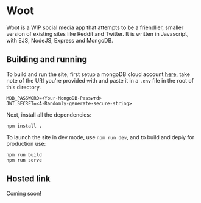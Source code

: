 # Woot
Woot is a WIP social media app that attempts to be a friendlier, smaller version of existing
sites like Reddit and Twitter. It is written in Javascript, with EJS, NodeJS, Express and MongoDB.

## Building and running
To build and run the site, first setup a mongoDB cloud account [here](https://www.mongodb.com/cloud),
take note of the URI you're provided with and paste it in a `.env` file in the root of this directory.

```
MDB_PASSWORD=<Your-MongoDB-Passwrd>
JWT_SECRET=<A-Randomly-generate-secure-string>
```

Next, install all the dependencies:

```
npm install .
```

To launch the site in dev mode, use `npm run dev`, and to build and deply for production use:

```
npm run build
npm run serve
```


## Hosted link
Coming soon!